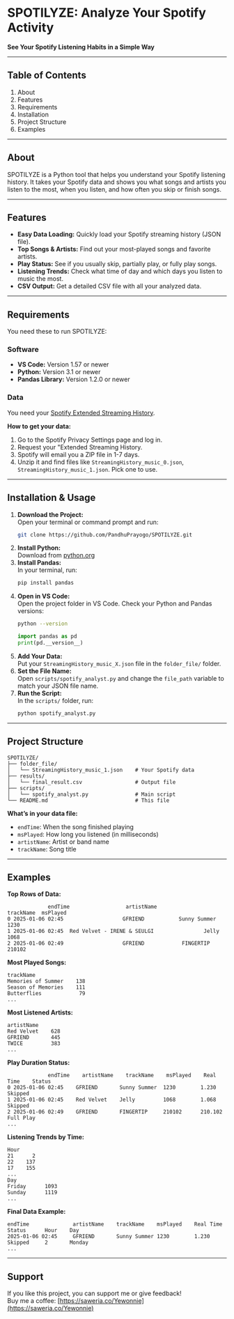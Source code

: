 # SPOTILYZE: Analyze Your Spotify Activity

**See Your Spotify Listening Habits in a Simple Way**

---

## Table of Contents

1. About
2. Features
3. Requirements
4. Installation
5. Project Structure
6. Examples

---

## About

SPOTILYZE is a Python tool that helps you understand your Spotify listening history. It takes your Spotify data and shows you what songs and artists you listen to the most, when you listen, and how often you skip or finish songs.

---

## Features

- **Easy Data Loading:** Quickly load your Spotify streaming history (JSON file).
- **Top Songs & Artists:** Find out your most-played songs and favorite artists.
- **Play Status:** See if you usually skip, partially play, or fully play songs.
- **Listening Trends:** Check what time of day and which days you listen to music the most.
- **CSV Output:** Get a detailed CSV file with all your analyzed data.

---

## Requirements

You need these to run SPOTILYZE:

### Software

- **VS Code:** Version 1.57 or newer
- **Python:** Version 3.1 or newer
- **Pandas Library:** Version 1.2.0 or newer

### Data

You need your [Spotify Extended Streaming History](https://www.spotify.com/us/account/privacy/).

**How to get your data:**

1. Go to the Spotify Privacy Settings page and log in.
2. Request your "Extended Streaming History.
3. Spotify will email you a ZIP file in 1-7 days.
4. Unzip it and find files like `StreamingHistory_music_0.json`, `StreamingHistory_music_1.json`. Pick one to use.

---

## Installation & Usage

1. **Download the Project:**  
   Open your terminal or command prompt and run:
   ```bash
   git clone https://github.com/PandhuPrayogo/SPOTILYZE.git
   ```
2. **Install Python:**  
   Download from [python.org](https://www.python.org/downloads/)
3. **Install Pandas:**  
   In your terminal, run:
   ```bash
   pip install pandas
   ```
4. **Open in VS Code:**  
   Open the project folder in VS Code. Check your Python and Pandas versions:
   ```bash
   python --version
   ```
   ```python
   import pandas as pd
   print(pd.__version__)
   ```
5. **Add Your Data:**  
   Put your `StreamingHistory_music_X.json` file in the `folder_file/` folder.
6. **Set the File Name:**  
   Open `scripts/spotify_analyst.py` and change the `file_path` variable to match your JSON file name.
7. **Run the Script:**  
   In the `scripts/` folder, run:
   ```bash
   python spotify_analyst.py
   ```

---

## Project Structure

```
SPOTILYZE/
├── folder_file/
│   └── StreamingHistory_music_1.json    # Your Spotify data
├── results/
│   └── final_result.csv                 # Output file
├── scripts/
│   └── spotify_analyst.py               # Main script
└── README.md                            # This file
```

**What’s in your data file:**

- `endTime`: When the song finished playing
- `msPlayed`: How long you listened (in milliseconds)
- `artistName`: Artist or band name
- `trackName`: Song title

---

## Examples

**Top Rows of Data:**

```
             endTime                  artistName              trackName  msPlayed
0 2025-01-06 02:45                   GFRIEND           Sunny Summer      1230
1 2025-01-06 02:45  Red Velvet - IRENE & SEULGI                Jelly      1068
2 2025-01-06 02:49                   GFRIEND            FINGERTIP     210102
```

**Most Played Songs:**

```
trackName
Memories of Summer    138
Season of Memories    111
Butterflies            79
...
```

**Most Listened Artists:**

```
artistName
Red Velvet    628
GFRIEND       445
TWICE         383
...
```

**Play Duration Status:**

```
             endTime    artistName    trackName    msPlayed    Real Time    Status
0 2025-01-06 02:45    GFRIEND       Sunny Summer  1230        1.230        Skipped
1 2025-01-06 02:45    Red Velvet    Jelly         1068        1.068        Skipped
2 2025-01-06 02:49    GFRIEND       FINGERTIP     210102      210.102      Full Play
...
```

**Listening Trends by Time:**

```
Hour
21      2
22    137
17    155
...
Day
Friday      1093
Sunday      1119
...
```

**Final Data Example:**

```
endTime              artistName    trackName    msPlayed    Real Time    Status      Hour    Day
2025-01-06 02:45     GFRIEND       Sunny Summer 1230        1.230        Skipped     2       Monday
...
```

---

## Support

If you like this project, you can support me or give feedback!  
Buy me a coffee: [https://saweria.co/Yewonnie](https://saweria.co/Yewonnie)
